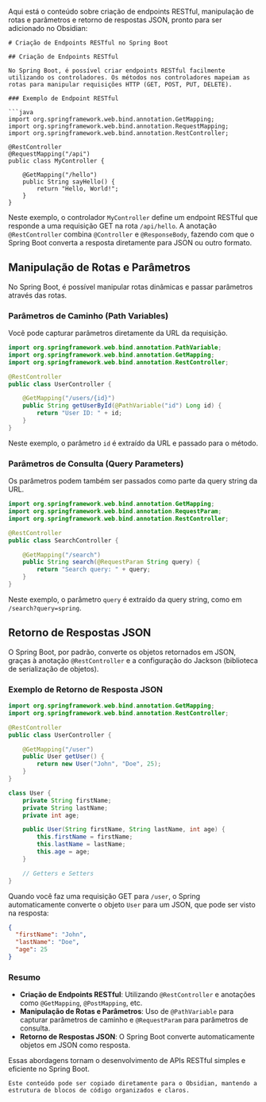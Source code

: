 Aqui está o conteúdo sobre criação de endpoints RESTful, manipulação de rotas e parâmetros e retorno de respostas JSON, pronto para ser adicionado no Obsidian:

```
# Criação de Endpoints RESTful no Spring Boot

## Criação de Endpoints RESTful

No Spring Boot, é possível criar endpoints RESTful facilmente utilizando os controladores. Os métodos nos controladores mapeiam as rotas para manipular requisições HTTP (GET, POST, PUT, DELETE).

### Exemplo de Endpoint RESTful

```java
import org.springframework.web.bind.annotation.GetMapping;
import org.springframework.web.bind.annotation.RequestMapping;
import org.springframework.web.bind.annotation.RestController;

@RestController
@RequestMapping("/api")
public class MyController {

    @GetMapping("/hello")
    public String sayHello() {
        return "Hello, World!";
    }
}
```

Neste exemplo, o controlador `MyController` define um endpoint RESTful que responde a uma requisição GET na rota `/api/hello`. A anotação `@RestController` combina `@Controller` e `@ResponseBody`, fazendo com que o Spring Boot converta a resposta diretamente para JSON ou outro formato.

## Manipulação de Rotas e Parâmetros

No Spring Boot, é possível manipular rotas dinâmicas e passar parâmetros através das rotas.

### Parâmetros de Caminho (Path Variables)

Você pode capturar parâmetros diretamente da URL da requisição.

```java
import org.springframework.web.bind.annotation.PathVariable;
import org.springframework.web.bind.annotation.GetMapping;
import org.springframework.web.bind.annotation.RestController;

@RestController
public class UserController {

    @GetMapping("/users/{id}")
    public String getUserById(@PathVariable("id") Long id) {
        return "User ID: " + id;
    }
}
```

Neste exemplo, o parâmetro `id` é extraído da URL e passado para o método.

### Parâmetros de Consulta (Query Parameters)

Os parâmetros podem também ser passados como parte da query string da URL.

```java
import org.springframework.web.bind.annotation.GetMapping;
import org.springframework.web.bind.annotation.RequestParam;
import org.springframework.web.bind.annotation.RestController;

@RestController
public class SearchController {

    @GetMapping("/search")
    public String search(@RequestParam String query) {
        return "Search query: " + query;
    }
}
```

Neste exemplo, o parâmetro `query` é extraído da query string, como em `/search?query=spring`.

## Retorno de Respostas JSON

O Spring Boot, por padrão, converte os objetos retornados em JSON, graças à anotação `@RestController` e a configuração do Jackson (biblioteca de serialização de objetos).

### Exemplo de Retorno de Resposta JSON

```java
import org.springframework.web.bind.annotation.GetMapping;
import org.springframework.web.bind.annotation.RestController;

@RestController
public class UserController {

    @GetMapping("/user")
    public User getUser() {
        return new User("John", "Doe", 25);
    }
}

class User {
    private String firstName;
    private String lastName;
    private int age;

    public User(String firstName, String lastName, int age) {
        this.firstName = firstName;
        this.lastName = lastName;
        this.age = age;
    }

    // Getters e Setters
}
```

Quando você faz uma requisição GET para `/user`, o Spring automaticamente converte o objeto `User` para um JSON, que pode ser visto na resposta:

```json
{
  "firstName": "John",
  "lastName": "Doe",
  "age": 25
}
```

### Resumo

- **Criação de Endpoints RESTful**: Utilizando `@RestController` e anotações como `@GetMapping`, `@PostMapping`, etc.
- **Manipulação de Rotas e Parâmetros**: Uso de `@PathVariable` para capturar parâmetros de caminho e `@RequestParam` para parâmetros de consulta.
- **Retorno de Respostas JSON**: O Spring Boot converte automaticamente objetos em JSON como resposta.

Essas abordagens tornam o desenvolvimento de APIs RESTful simples e eficiente no Spring Boot.

```
Este conteúdo pode ser copiado diretamente para o Obsidian, mantendo a estrutura de blocos de código organizados e claros.
```

